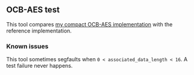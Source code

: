 ## OCB-AES test

This tool compares [my compact OCB-AES implementation](https://github.com/DesWurstes/OCB-AES) with the reference
implementation.

### Known issues

This tool sometimes segfaults when `0 < associated_data_length < 16`. A test failure never happens.
